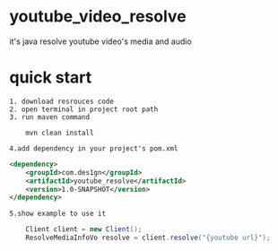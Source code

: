 # youtube_video_resolve
it's java resolve youtube video's media and audio

# quick start
    1. download resrouces code
    2. open terminal in project root path
    3. run maven command 
```shell
    mvn clean install 
```
    4.add dependency in your project's pom.xml
```xml
<dependency>
    <groupId>com.des1gn</groupId>
    <artifactId>youtube_resolve</artifactId>
    <version>1.0-SNAPSHOT</version>
</dependency>
```
    5.show example to use it
```java
    Client client = new Client();
    ResolveMediaInfoVo resolve = client.resolve("{youtube url}");
```